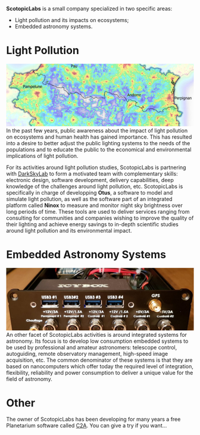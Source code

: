 **ScotopicLabs** is a small company specialized in two specific areas:
- Light pollution and its impacts on ecosystems;
- Embedded astronomy systems.

# Light Pollution
![Light Pollution Simulation](/assets/img/banner.jpg)
In the past few years, public awareness about the impact of light pollution on ecosystems and human health has gained importance. This has resulted into a desire to better adjust the public lighting systems to the needs of the populations and to educate the public to the economical and environmental implications of light pollution.

For its activities around light pollution studies, ScotopicLabs is partnering with [DarkSkyLab](https://darkskylab.com/index.html) to form a motivated team with complementary skills: electronic design, software development, delivery capabilities, deep knowledge of the challenges around light pollution, etc. ScotopicLabs is specifically in charge of developping **Otus**, a software to model and simulate light pollution, as well as the software part of an integrated platform called **Ninox** to measure and monitor night sky brightness over long periods of time. These tools are used to deliver services ranging from consulting for communities and companies wishing to improve the quality of their lighting and achieve energy savings to in-depth scientific studies around light pollution and its environmental impact.

# Embedded Astronomy Systems
![Telescope Control Platform](/assets/img/embedded_astronomy_systems.jpg)
An other facet of ScotopicLabs activities is around integrated systems for astronomy. Its focus is to develop low consumption embedded systems to be used by professional and amateur astronomers: telescope control, autoguiding, remote observatory management, high-speed image acquisition, etc. The common denominator of these systems is that they are based on nanocomputers which offer today the required level of integration, flexibility, reliability and power consumption to deliver a unique value for the field of astronomy.

# Other
The owner of ScotopicLabs has been developing for many years a free Planetarium software called [C2A](http://www.astrosurf.com/c2a/). You can give a try if you want...
